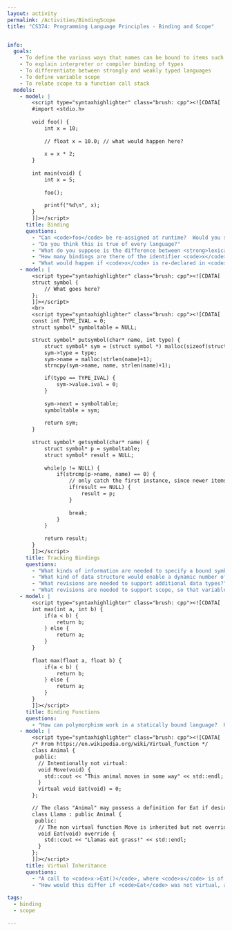 ```yaml
---
layout: activity
permalink: /Activities/BindingScope
title: "CS374: Programming Language Principles - Binding and Scope"


info: 
  goals: 
    - To define the various ways that names can be bound to items such as variables
    - To explain interpreter or compiler binding of types
    - To differentiate between strongly and weakly typed languages
    - To define variable scope
    - To relate scope to a function call stack
  models:
    - model: |
        <script type="syntaxhighlighter" class="brush: cpp"><![CDATA[
        #import <stdio.h>
        
        void foo() {
            int x = 10;
            
            // float x = 10.0; // what would happen here?
            
            x = x * 2;
        }
        
        int main(void) {
            int x = 5;
            
            foo();
            
            printf("%d\n", x);
        }
        ]]></script> 
      title: Binding
      questions:
        - "Can <code>foo</code> be re-assigned at runtime?  Would you say that it is statically or dynamically bound to its value?  How about <code>x</code>?"
        - "Do you think this is true of every language?"
        - "What do you suppose is the difference between <strong>lexical scope</strong> and <strong>dynamic scope</strong>?"
        - "How many bindings are there of the identifier <code>x</code>?  If <code>x</code> is staically bound, it must be resolved by the compiler at compile time.  How is the correct value obtained at each reference?" 
        - "What would happen if <code>x</code> is re-declared in <code>foo</code> after it has already been declared in languages like C and Java that specify and insist on proper types (these are called strongly typed languages)?"
    - model: |
        <script type="syntaxhighlighter" class="brush: cpp"><![CDATA[
        struct symbol {
            // What goes here?
        };
        ]]></script> 
        <br>
        <script type="syntaxhighlighter" class="brush: cpp"><![CDATA[
        const int TYPE_IVAL = 0;
        struct symbol* symboltable = NULL;

        struct symbol* putsymbol(char* name, int type) {
            struct symbol* sym = (struct symbol *) malloc(sizeof(struct symbol));
            sym->type = type;
            sym->name = malloc(strlen(name)+1);
            strncpy(sym->name, name, strlen(name)+1);

            if(type == TYPE_IVAL) {
                sym->value.ival = 0;
            }
            
            sym->next = symboltable;
            symboltable = sym;
            
            return sym;
        }
        
        struct symbol* getsymbol(char* name) {
            struct symbol* p = symboltable;
            struct symbol* result = NULL;
            
            while(p != NULL) {
                if(strcmp(p->name, name) == 0) {
                    // only catch the first instance, since newer items are placed in the front of the list
                    if(result == NULL) {
                        result = p;
                    }
                    
                    break;
                }
            }
            
            return result;
        }
        ]]></script> 
      title: Tracking Bindings
      questions:
        - "What kinds of information are needed to specify a bound symbol?"    
        - "What kind of data structure would enable a dynamic number of bound variables in a routine?"
        - "What revisions are needed to support additional data types?"
        - "What revisions are needed to support scope, so that variables of the same name can exist in subroutines?"
    - model: |
        <script type="syntaxhighlighter" class="brush: cpp"><![CDATA[
        int max(int a, int b) {
            if(a < b) {
                return b;
            } else {
                return a;
            }        
        }
        
        float max(float a, float b) {
            if(a < b) {
                return b;
            } else {
                return a;
            }
        }
        ]]></script> 
      title: Binding Functions
      questions:
        - "How can polymorphism work in a statically bound language?  How might this differ from a dynamically bound language?"
    - model: |
        <script type="syntaxhighlighter" class="brush: cpp"><![CDATA[
        /* From https://en.wikipedia.org/wiki/Virtual_function */
        class Animal {
         public:
          // Intentionally not virtual:
          void Move(void) {
            std::cout << "This animal moves in some way" << std::endl;
          }
          virtual void Eat(void) = 0;
        };

        // The class "Animal" may possess a definition for Eat if desired.
        class Llama : public Animal {
         public:
          // The non virtual function Move is inherited but not overridden.
          void Eat(void) override {
            std::cout << "Llamas eat grass!" << std::endl;
          }
        };        
        ]]></script> 
      title: Virtual Inheritance
      questions:
        - "A call to <code>x->Eat()</code>, where <code>x</code> is of type <code>Animal</code> but refers to a <code>Llama</code>, would output what?"
        - "How would this differ if <code>Eat</code> was not virtual, and implemented in the class <code>Animal</code>?"
        
tags:
  - binding
  - scope
  
---
```


